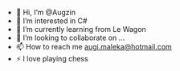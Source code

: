 - 👋 Hi, I’m @Augzin
- 👀 I’m interested in C#
- 🌱 I’m currently learning from Le Wagon
- 💞️ I’m looking to collaborate on ...
- 📫 How to reach me augi.maleka@hotmail.com
- ⚡ I love playing chess

<!---
Augzin/Augzin is a ✨ special ✨ repository because its `README.md` (this file) appears on your GitHub profile.
You can click the Preview link to take a look at your changes.
--->
